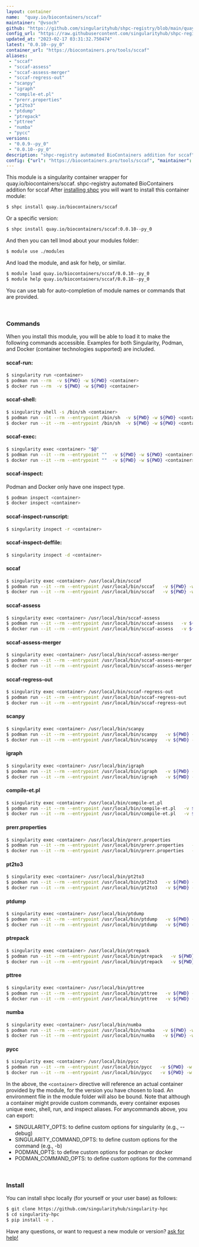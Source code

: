 ```yaml
---
layout: container
name:  "quay.io/biocontainers/sccaf"
maintainer: "@vsoch"
github: "https://github.com/singularityhub/shpc-registry/blob/main/quay.io/biocontainers/sccaf/container.yaml"
config_url: "https://raw.githubusercontent.com/singularityhub/shpc-registry/main/quay.io/biocontainers/sccaf/container.yaml"
updated_at: "2023-02-17 03:31:32.750474"
latest: "0.0.10--py_0"
container_url: "https://biocontainers.pro/tools/sccaf"
aliases:
 - "sccaf"
 - "sccaf-assess"
 - "sccaf-assess-merger"
 - "sccaf-regress-out"
 - "scanpy"
 - "igraph"
 - "compile-et.pl"
 - "prerr.properties"
 - "pt2to3"
 - "ptdump"
 - "ptrepack"
 - "pttree"
 - "numba"
 - "pycc"
versions:
 - "0.0.9--py_0"
 - "0.0.10--py_0"
description: "shpc-registry automated BioContainers addition for sccaf"
config: {"url": "https://biocontainers.pro/tools/sccaf", "maintainer": "@vsoch", "description": "shpc-registry automated BioContainers addition for sccaf", "latest": {"0.0.10--py_0": "sha256:58624ca90983224f2400b0885ee8bc0a38725f418a9cd29ec79a9739a9fb135b"}, "tags": {"0.0.9--py_0": "sha256:a414e19efb731079c3d3e1b671a941b57ebe58f21179fc3a54b1acf9abc33d56", "0.0.10--py_0": "sha256:58624ca90983224f2400b0885ee8bc0a38725f418a9cd29ec79a9739a9fb135b"}, "docker": "quay.io/biocontainers/sccaf", "aliases": {"sccaf": "/usr/local/bin/sccaf", "sccaf-assess": "/usr/local/bin/sccaf-assess", "sccaf-assess-merger": "/usr/local/bin/sccaf-assess-merger", "sccaf-regress-out": "/usr/local/bin/sccaf-regress-out", "scanpy": "/usr/local/bin/scanpy", "igraph": "/usr/local/bin/igraph", "compile-et.pl": "/usr/local/bin/compile-et.pl", "prerr.properties": "/usr/local/bin/prerr.properties", "pt2to3": "/usr/local/bin/pt2to3", "ptdump": "/usr/local/bin/ptdump", "ptrepack": "/usr/local/bin/ptrepack", "pttree": "/usr/local/bin/pttree", "numba": "/usr/local/bin/numba", "pycc": "/usr/local/bin/pycc"}}
---
```


This module is a singularity container wrapper for quay.io/biocontainers/sccaf.
shpc-registry automated BioContainers addition for sccaf
After [installing shpc](#install) you will want to install this container module:


```bash
$ shpc install quay.io/biocontainers/sccaf
```

Or a specific version:

```bash
$ shpc install quay.io/biocontainers/sccaf:0.0.10--py_0
```

And then you can tell lmod about your modules folder:

```bash
$ module use ./modules
```

And load the module, and ask for help, or similar.

```bash
$ module load quay.io/biocontainers/sccaf/0.0.10--py_0
$ module help quay.io/biocontainers/sccaf/0.0.10--py_0
```

You can use tab for auto-completion of module names or commands that are provided.

<br>

### Commands

When you install this module, you will be able to load it to make the following commands accessible.
Examples for both Singularity, Podman, and Docker (container technologies supported) are included.

#### sccaf-run:

```bash
$ singularity run <container>
$ podman run --rm  -v ${PWD} -w ${PWD} <container>
$ docker run --rm  -v ${PWD} -w ${PWD} <container>
```

#### sccaf-shell:

```bash
$ singularity shell -s /bin/sh <container>
$ podman run --it --rm --entrypoint /bin/sh  -v ${PWD} -w ${PWD} <container>
$ docker run --it --rm --entrypoint /bin/sh  -v ${PWD} -w ${PWD} <container>
```

#### sccaf-exec:

```bash
$ singularity exec <container> "$@"
$ podman run --it --rm --entrypoint ""  -v ${PWD} -w ${PWD} <container> "$@"
$ docker run --it --rm --entrypoint ""  -v ${PWD} -w ${PWD} <container> "$@"
```

#### sccaf-inspect:

Podman and Docker only have one inspect type.

```bash
$ podman inspect <container>
$ docker inspect <container>
```

#### sccaf-inspect-runscript:

```bash
$ singularity inspect -r <container>
```

#### sccaf-inspect-deffile:

```bash
$ singularity inspect -d <container>
```


#### sccaf

```bash
$ singularity exec <container> /usr/local/bin/sccaf
$ podman run --it --rm --entrypoint /usr/local/bin/sccaf   -v ${PWD} -w ${PWD} <container> -c " $@"
$ docker run --it --rm --entrypoint /usr/local/bin/sccaf   -v ${PWD} -w ${PWD} <container> -c " $@"
```


#### sccaf-assess

```bash
$ singularity exec <container> /usr/local/bin/sccaf-assess
$ podman run --it --rm --entrypoint /usr/local/bin/sccaf-assess   -v ${PWD} -w ${PWD} <container> -c " $@"
$ docker run --it --rm --entrypoint /usr/local/bin/sccaf-assess   -v ${PWD} -w ${PWD} <container> -c " $@"
```


#### sccaf-assess-merger

```bash
$ singularity exec <container> /usr/local/bin/sccaf-assess-merger
$ podman run --it --rm --entrypoint /usr/local/bin/sccaf-assess-merger   -v ${PWD} -w ${PWD} <container> -c " $@"
$ docker run --it --rm --entrypoint /usr/local/bin/sccaf-assess-merger   -v ${PWD} -w ${PWD} <container> -c " $@"
```


#### sccaf-regress-out

```bash
$ singularity exec <container> /usr/local/bin/sccaf-regress-out
$ podman run --it --rm --entrypoint /usr/local/bin/sccaf-regress-out   -v ${PWD} -w ${PWD} <container> -c " $@"
$ docker run --it --rm --entrypoint /usr/local/bin/sccaf-regress-out   -v ${PWD} -w ${PWD} <container> -c " $@"
```


#### scanpy

```bash
$ singularity exec <container> /usr/local/bin/scanpy
$ podman run --it --rm --entrypoint /usr/local/bin/scanpy   -v ${PWD} -w ${PWD} <container> -c " $@"
$ docker run --it --rm --entrypoint /usr/local/bin/scanpy   -v ${PWD} -w ${PWD} <container> -c " $@"
```


#### igraph

```bash
$ singularity exec <container> /usr/local/bin/igraph
$ podman run --it --rm --entrypoint /usr/local/bin/igraph   -v ${PWD} -w ${PWD} <container> -c " $@"
$ docker run --it --rm --entrypoint /usr/local/bin/igraph   -v ${PWD} -w ${PWD} <container> -c " $@"
```


#### compile-et.pl

```bash
$ singularity exec <container> /usr/local/bin/compile-et.pl
$ podman run --it --rm --entrypoint /usr/local/bin/compile-et.pl   -v ${PWD} -w ${PWD} <container> -c " $@"
$ docker run --it --rm --entrypoint /usr/local/bin/compile-et.pl   -v ${PWD} -w ${PWD} <container> -c " $@"
```


#### prerr.properties

```bash
$ singularity exec <container> /usr/local/bin/prerr.properties
$ podman run --it --rm --entrypoint /usr/local/bin/prerr.properties   -v ${PWD} -w ${PWD} <container> -c " $@"
$ docker run --it --rm --entrypoint /usr/local/bin/prerr.properties   -v ${PWD} -w ${PWD} <container> -c " $@"
```


#### pt2to3

```bash
$ singularity exec <container> /usr/local/bin/pt2to3
$ podman run --it --rm --entrypoint /usr/local/bin/pt2to3   -v ${PWD} -w ${PWD} <container> -c " $@"
$ docker run --it --rm --entrypoint /usr/local/bin/pt2to3   -v ${PWD} -w ${PWD} <container> -c " $@"
```


#### ptdump

```bash
$ singularity exec <container> /usr/local/bin/ptdump
$ podman run --it --rm --entrypoint /usr/local/bin/ptdump   -v ${PWD} -w ${PWD} <container> -c " $@"
$ docker run --it --rm --entrypoint /usr/local/bin/ptdump   -v ${PWD} -w ${PWD} <container> -c " $@"
```


#### ptrepack

```bash
$ singularity exec <container> /usr/local/bin/ptrepack
$ podman run --it --rm --entrypoint /usr/local/bin/ptrepack   -v ${PWD} -w ${PWD} <container> -c " $@"
$ docker run --it --rm --entrypoint /usr/local/bin/ptrepack   -v ${PWD} -w ${PWD} <container> -c " $@"
```


#### pttree

```bash
$ singularity exec <container> /usr/local/bin/pttree
$ podman run --it --rm --entrypoint /usr/local/bin/pttree   -v ${PWD} -w ${PWD} <container> -c " $@"
$ docker run --it --rm --entrypoint /usr/local/bin/pttree   -v ${PWD} -w ${PWD} <container> -c " $@"
```


#### numba

```bash
$ singularity exec <container> /usr/local/bin/numba
$ podman run --it --rm --entrypoint /usr/local/bin/numba   -v ${PWD} -w ${PWD} <container> -c " $@"
$ docker run --it --rm --entrypoint /usr/local/bin/numba   -v ${PWD} -w ${PWD} <container> -c " $@"
```


#### pycc

```bash
$ singularity exec <container> /usr/local/bin/pycc
$ podman run --it --rm --entrypoint /usr/local/bin/pycc   -v ${PWD} -w ${PWD} <container> -c " $@"
$ docker run --it --rm --entrypoint /usr/local/bin/pycc   -v ${PWD} -w ${PWD} <container> -c " $@"
```



In the above, the `<container>` directive will reference an actual container provided
by the module, for the version you have chosen to load. An environment file in the
module folder will also be bound. Note that although a container
might provide custom commands, every container exposes unique exec, shell, run, and
inspect aliases. For anycommands above, you can export:

 - SINGULARITY_OPTS: to define custom options for singularity (e.g., --debug)
 - SINGULARITY_COMMAND_OPTS: to define custom options for the command (e.g., -b)
 - PODMAN_OPTS: to define custom options for podman or docker
 - PODMAN_COMMAND_OPTS: to define custom options for the command

<br>

### Install

You can install shpc locally (for yourself or your user base) as follows:

```bash
$ git clone https://github.com/singularityhub/singularity-hpc
$ cd singularity-hpc
$ pip install -e .
```

Have any questions, or want to request a new module or version? [ask for help!](https://github.com/singularityhub/singularity-hpc/issues)